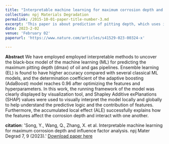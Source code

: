 ```yaml
---
title: "Interpretable machine learning for maximum corrosion depth and influence factor analysis"
collection: npj Materials Degradation
permalink: /2015-10-01-paper-title-number-3.md
excerpt: 'This paper is about prediction of pitting depth, which uses interpretable machine learning methods to explore the running of the model and the laws of effect of features.'
date: 2023-2-02
venue: 'February 02'
paperurl: 'https://www.nature.com/articles/s41529-023-00324-x'

---
```


**Abstract**
  We have employed employed interpretable methods to uncover the black-box model of the machine learning (ML) for predicting the
maximum pitting depth (dmax) of oil and gas pipelines. Ensemble learning (EL) is found to have higher accuracy compared with
several classical ML models, and the determination coefficient of the adaptive boosting (AdaBoost) model reaches 0.96 after
optimizing the features and hyperparameters. In this work, the running framework of the model was clearly displayed by
visualization tool, and Shapley Additive exPlanations (SHAP) values were used to visually interpret the model locally and globally to
help understand the predictive logic and the contribution of features. Furthermore, the accumulated local effect (ALE) successfully
explains how the features affect the corrosion depth and interact with one another.

**citation**: 'Song, Y., Wang, Q., Zhang, X. et al. Interpretable machine learning for maximum corrosion depth and influence factor analysis. npj Mater Degrad 7, 9 (2023).'
[Download paper here](https://doi.org/10.1038/s41529-023-00324-x)

